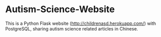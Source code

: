 # Autism-Science-Website
This is a Python Flask website (http://childrenasd.herokuapp.com/) with PostgreSQL, sharing autism science related articles in Chinese.
